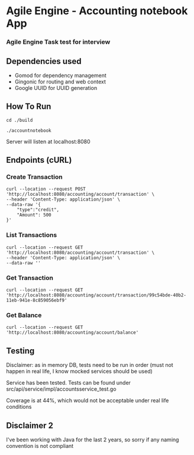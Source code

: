 # Agile Engine - Accounting notebook App
### Agile Engine Task test for interview


## Dependencies used
* Gomod for dependency management
* Gingonic for routing and web context
* Google UUID for UUID generation

## How To Run
```cd ./build```

```./accountnotebook```

Server will listen at localhost:8080

## Endpoints (cURL)

### Create Transaction

```
curl --location --request POST 'http://localhost:8080/accounting/account/transaction' \
--header 'Content-Type: application/json' \
--data-raw '{
    "type":"credit",
    "Amount": 500
}'
```

### List Transactions

```
curl --location --request GET 'http://localhost:8080/accounting/account/transaction' \
--header 'Content-Type: application/json' \
--data-raw ''
```

### Get Transaction
```
curl --location --request GET 'http://localhost:8080/accounting/account/transaction/99c54bde-40b2-11eb-941e-8c859056ebf9'
```

### Get Balance
```
curl --location --request GET 'http://localhost:8080/accounting/account/balance'
```



## Testing
Disclaimer: as in memory DB, tests need to be run in order (must not happen in real life, I know mocked services should be used)

Service has been tested. Tests can be found under src/api/service/impl/accountsservice_test.go

Coverage is at 44%, which would not be acceptable under real life conditions

## Disclaimer 2
I've been working with Java for the last 2 years, so sorry if any naming convention is not compliant


